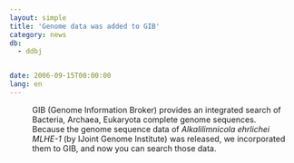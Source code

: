 ```yaml
---
layout: simple
title: 'Genome data was added to GIB'
category: news
db:
  - ddbj


date: 2006-09-15T00:00:00
lang: en
---
```


<html>
<dd>GIB (Genome Information Broker) provides an integrated search of Bacteria, Archaea, Eukaryota complete genome sequences.
<dd>Because the genome sequence data of <i>Alkalilimnicola ehrlichei MLHE-1</i> (by IJoint Genome Institute) was released, we incorporated them to GIB, and now you can search those data.</dd>
</dd>
</html>
